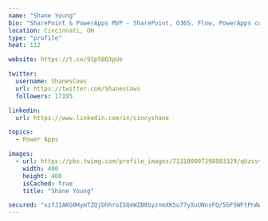 ```yaml
---
name: "Shane Young"
bio: "SharePoint & PowerApps MVP - SharePoint, O365, Flow, PowerApps consulting? @PowerApps911 | Pure Snark? You found it."
location: Cincinnati, OH
type: "profile"
heat: 112

website: https://t.co/91p5BQ3pUe

twitter:
  username: ShanesCows
  url: https://twitter.com/ShanesCows
  followers: 17195

linkedin:
  url: https://www.linkedin.com/in/cincyshane

topics:
  - Power Apps

images:
  - url: https://pbs.twimg.com/profile_images/713100007398883329/qUzvsvQ3_400x400.jpg
    width: 400
    height: 400
    isCached: true
    title: "Shane Young"

secured: "xzfJIAKG0HymTZQjbhhroISQeWZB8byznmXK5o77yXuUNnsFQ/5bF5WFtPnAWOFkwkatntm227BOY725tkomlSmBeW0Ygomy3fliAYtAfl0ZXV4wNqZyof/u327l9SmJ3zqo1jbZSCb6JhKHgMm52i9Dixd4TYS71yjk8SqWbb7V4CRBmHMjBj2qkePrrD7Gfy35bkZQoug8I8s6YSx/0KUqOlFL05IdsxPUzNz0OSbB8smTNFjNNMCOczy+Dxkt5v/VCrdrW29tOBmSM7YXYP9KNyKAlbaK9f83C+Yqo6WcbpYufAsN0XJwXqx5cwjhnJmiWPLArkd4rQhsUOSUs04gSFUtbKOnnHuXcpgGItIwY1bZpaFAcVDWQuVT+oA6LnE/Ykqx2RGwANEAVbkFpR7Uj6xyBDItic+vPL6IEGo=;VQ3A4UpVfFxYG10uCk3Aww=="
---
```


